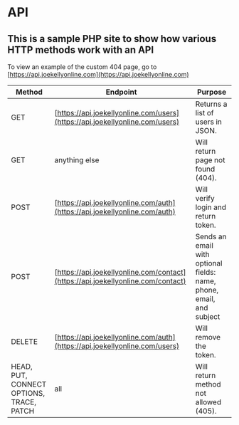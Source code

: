 # API
## This is a sample PHP site to show how various HTTP methods work with an API

To view an example of the custom 404 page, go to [https://api.joekellyonline.com](https://api.joekellyonline.com)

| Method | Endpoint | Purpose |
| ------ | -------- | ------- |
| GET | [https://api.joekellyonline.com/users](https://api.joekellyonline.com/users) | Returns a list of users in JSON. |
| GET | anything else | Will return page not found (404). |
| POST | [https://api.joekellyonline.com/auth](https://api.joekellyonline.com/auth) | Will verify login and return token. |
| POST | [https://api.joekellyonline.com/contact](https://api.joekellyonline.com/contact) | Sends an email with optional fields: name, phone, email, and subject |
| DELETE | [https://api.joekellyonline.com/auth](https://api.joekellyonline.com/users) | Will remove the token. |
| HEAD, PUT, CONNECT<br>OPTIONS, TRACE, PATCH | all | Will return method not allowed (405). |